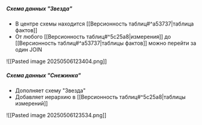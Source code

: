 ##### Схема данных "Звезда"

- В центре схемы находится [[Версионность таблиц#^a53737|таблица фактов]]
- От любого [[Версионность таблиц#^5c25a8|измерения]] до [[Версионность таблиц#^a53737|таблицы фактов]] можно перейти за один JOIN

![[Pasted image 20250506123404.png]]

##### Схема данных "Снежинка"

- Дополняет схему "Звезда"
- Добавляет иерархию в [[Версионность таблиц#^5c25a8|таблицы измерений]]

![[Pasted image 20250506123534.png]]

